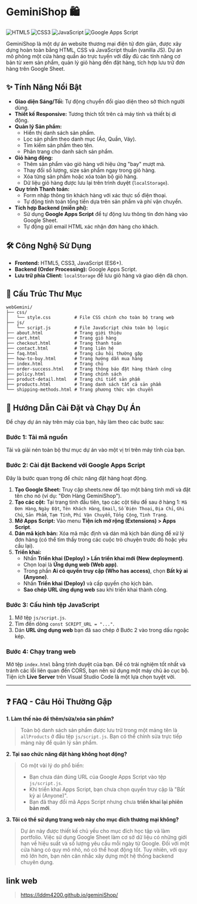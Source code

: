 # GeminiShop 🛍️

![HTML5](https://img.shields.io/badge/HTML5-E34F26?style=for-the-badge&logo=html5&logoColor=white)
![CSS3](https://img.shields.io/badge/CSS3-1572B6?style=for-the-badge&logo=css3&logoColor=white)
![JavaScript](https://img.shields.io/badge/JavaScript-F7DF1E?style=for-the-badge&logo=javascript&logoColor=black)
![Google Apps Script](https://img.shields.io/badge/Google%20Apps%20Script-4285F4?style=for-the-badge&logo=google&logoColor=white)

GeminiShop là một dự án website thương mại điện tử đơn giản, được xây dựng hoàn toàn bằng HTML, CSS và JavaScript thuần (vanilla JS). Dự án mô phỏng một cửa hàng quần áo trực tuyến với đầy đủ các tính năng cơ bản từ xem sản phẩm, quản lý giỏ hàng đến đặt hàng, tích hợp lưu trữ đơn hàng trên Google Sheet.

## ✨ Tính Năng Nổi Bật

- **Giao diện Sáng/Tối:** Tự động chuyển đổi giao diện theo sở thích người dùng.
- **Thiết kế Responsive:** Tương thích tốt trên cả máy tính và thiết bị di động.
- **Quản lý Sản phẩm:**
  - Hiển thị danh sách sản phẩm.
  - Lọc sản phẩm theo danh mục (Áo, Quần, Váy).
  - Tìm kiếm sản phẩm theo tên.
  - Phân trang cho danh sách sản phẩm.
- **Giỏ hàng động:**
  - Thêm sản phẩm vào giỏ hàng với hiệu ứng "bay" mượt mà.
  - Thay đổi số lượng, size sản phẩm ngay trong giỏ hàng.
  - Xóa từng sản phẩm hoặc xóa toàn bộ giỏ hàng.
  - Dữ liệu giỏ hàng được lưu lại trên trình duyệt (`localStorage`).
- **Quy trình Thanh toán:**
  - Form nhập thông tin khách hàng với xác thực số điện thoại.
  - Tự động tính toán tổng tiền dựa trên sản phẩm và phí vận chuyển.
- **Tích hợp Backend (miễn phí):**
  - Sử dụng **Google Apps Script** để tự động lưu thông tin đơn hàng vào Google Sheet.
  - Tự động gửi email HTML xác nhận đơn hàng cho khách.

## 🛠️ Công Nghệ Sử Dụng

- **Frontend:** HTML5, CSS3, JavaScript (ES6+).
- **Backend (Order Processing):** Google Apps Script.
- **Lưu trữ phía Client:** `localStorage` để lưu giỏ hàng và giao diện đã chọn.

## 📂 Cấu Trúc Thư Mục

```
webGemini/
├── css/
│   └── style.css         # File CSS chính cho toàn bộ trang web
├── js/
│   └── script.js         # File JavaScript chứa toàn bộ logic
├── about.html            # Trang giới thiệu
├── cart.html             # Trang giỏ hàng
├── checkout.html         # Trang thanh toán
├── contact.html          # Trang liên hệ
├── faq.html              # Trang câu hỏi thường gặp
├── how-to-buy.html       # Trang hướng dẫn mua hàng
├── index.html            # Trang chủ
├── order-success.html    # Trang thông báo đặt hàng thành công
├── policy.html           # Trang chính sách
├── product-detail.html   # Trang chi tiết sản phẩm
├── products.html         # Trang danh sách tất cả sản phẩm
└── shipping-methods.html # Trang phương thức vận chuyển
```

## 🚀 Hướng Dẫn Cài Đặt và Chạy Dự Án

Để chạy dự án này trên máy của bạn, hãy làm theo các bước sau:

### Bước 1: Tải mã nguồn

Tải và giải nén toàn bộ thư mục dự án vào một vị trí trên máy tính của bạn.

### Bước 2: Cài đặt Backend với Google Apps Script

Đây là bước quan trọng để chức năng đặt hàng hoạt động.

1.  **Tạo Google Sheet:** Truy cập sheets.new để tạo một bảng tính mới và đặt tên cho nó (ví dụ: "Đơn Hàng GeminiShop").
2.  **Tạo các cột:** Tại trang tính đầu tiên, tạo các cột tiêu đề sau ở hàng 1: `Mã Đơn Hàng`, `Ngày Đặt`, `Tên Khách Hàng`, `Email`, `Số Điện Thoại`, `Địa Chỉ`, `Ghi Chú`, `Sản Phẩm`, `Tạm Tính`, `Phí Vận Chuyển`, `Tổng Cộng`, `Tình Trạng`.
3.  **Mở Apps Script:** Vào menu **Tiện ích mở rộng (Extensions) > Apps Script**.
4.  **Dán mã kịch bản:** Xóa mã mặc định và dán mã kịch bản dùng để xử lý đơn hàng (có thể tìm thấy trong các cuộc trò chuyện trước đó hoặc yêu cầu lại).
5.  **Triển khai:**
    - Nhấn **Triển khai (Deploy) > Lần triển khai mới (New deployment)**.
    - Chọn loại là **Ứng dụng web (Web app)**.
    - Trong phần **Ai có quyền truy cập (Who has access)**, chọn **Bất kỳ ai (Anyone)**.
    - Nhấn **Triển khai (Deploy)** và cấp quyền cho kịch bản.
    - **Sao chép URL ứng dụng web** sau khi triển khai thành công.

### Bước 3: Cấu hình tệp JavaScript

1.  Mở tệp `js/script.js`.
2.  Tìm đến dòng `const SCRIPT_URL = "..."`.
3.  Dán **URL ứng dụng web** bạn đã sao chép ở Bước 2 vào trong dấu ngoặc kép.

### Bước 4: Chạy trang web

Mở tệp `index.html` bằng trình duyệt của bạn. Để có trải nghiệm tốt nhất và tránh các lỗi liên quan đến CORS, bạn nên sử dụng một máy chủ ảo cục bộ. Tiện ích **Live Server** trên Visual Studio Code là một lựa chọn tuyệt vời.

---

## ❓ FAQ - Câu Hỏi Thường Gặp

**1. Làm thế nào để thêm/sửa/xóa sản phẩm?**

> Toàn bộ danh sách sản phẩm được lưu trữ trong một mảng tên là `allProducts` ở đầu tệp `js/script.js`. Bạn có thể chỉnh sửa trực tiếp mảng này để quản lý sản phẩm.

**2. Tại sao chức năng đặt hàng không hoạt động?**

> Có một vài lý do phổ biến:
> - Bạn chưa dán đúng URL của Google Apps Script vào tệp `js/script.js`.
> - Khi triển khai Apps Script, bạn chưa chọn quyền truy cập là "Bất kỳ ai (Anyone)".
> - Bạn đã thay đổi mã Apps Script nhưng chưa **triển khai lại phiên bản mới**.

**3. Tôi có thể sử dụng trang web này cho mục đích thương mại không?**

> Dự án này được thiết kế chủ yếu cho mục đích học tập và làm portfolio. Việc sử dụng Google Sheet làm cơ sở dữ liệu có những giới hạn về hiệu suất và số lượng yêu cầu mỗi ngày từ Google. Đối với một cửa hàng có quy mô nhỏ, nó có thể hoạt động tốt. Tuy nhiên, với quy mô lớn hơn, bạn nên cân nhắc xây dựng một hệ thống backend chuyên dụng.


## link web
> https://lddm4200.github.io/geminiShop/
